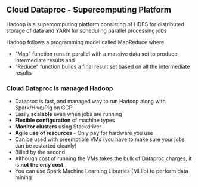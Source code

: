## Cloud Dataproc - Supercomputing Platform
Hadoop is a supercomputing platform consisting of HDFS for distributed storage of data and YARN for scheduling parallel processing jobs

Hadoop follows a programming model called MapReduce where
- "Map" function runs in parallel with a massive data set to produce intermediate results and
- "Reduce" function builds a final result set based on all the intermediate results
### Cloud Dataproc is managed Hadoop
- Dataproc is fast, and managed way to run Hadoop along with Spark/Hive/Pig on GCP
- Easily **scalable** even when jobs are running
- **Flexible configuration** of machine types
- **Monitor clusters** using Stackdriver
- **Agile use of resources** - Only pay for hardware you use
- Can be used with preemptible VMs (you have to make sure your jobs can be restarted cleanly)
- Billed by the second
- Although cost of running the VMs takes the bulk of Dataproc charges, it is **not the only cost**
- You can use Spark Machine Learning Libraries (MLlib) to perform data mining
